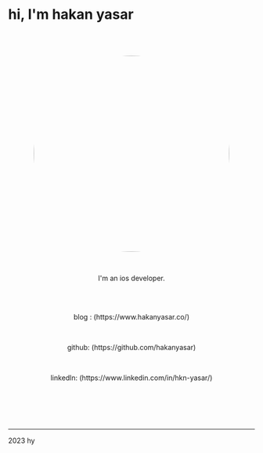 <br><br>
# hi, I'm hakan yasar
<br><br>

<p align="center">
<img src="https://user-images.githubusercontent.com/6243566/212996083-e915d011-bbf8-4e7a-85d2-e9f4dbf3cb78.png" height="400" width="400" style="border-radius:50%" >
</p>
  
<br>
<p align="center">
I'm an ios developer. 
</p>


<br><br>
<p align="center">
blog : (https://www.hakanyasar.co/)
</p>
<br>
<p align="center">
github: (https://github.com/hakanyasar)
</p>
<br>
<p align="center">
linkedln: (https://www.linkedin.com/in/hkn-yasar/)
</p>
<br><br><br><br>

***
2023 hy
